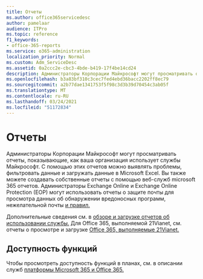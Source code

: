 ```yaml
---
title: Отчеты
ms.author: office365servicedesc
author: pamelaar
audience: ITPro
ms.topic: reference
f1_keywords:
- office-365-reports
ms.service: o365-administration
localization_priority: Normal
ms.custom: Adm_ServiceDesc
ms.assetid: 0a2ccc2e-cbc3-4bde-b419-17f4be14cd24
description: Администраторы Корпорации Майкрософт могут просматривать отчеты, показывающие, как ваша организация использует службы Майкрософт. С помощью этих отчетов можно выявлять проблемы, фильтровать данные и загружать данные в Microsoft Excel. Вы также можете создавать собственные отчеты с помощью веб-служб microsoft 365 отчетов. Администраторы Exchange Online и Exchange Online Protection (EOP) могут использовать отчеты о защите почты для просмотра данных об обнаружении вредоносных программ, нежелательной почты и правил.
ms.openlocfilehash: b3a83bf310c3cec7fed4ebd36bacc2202ff8ec79
ms.sourcegitcommit: a2b77dae1341753f5f98c3d3b39d70454c3ab05f
ms.translationtype: MT
ms.contentlocale: ru-RU
ms.lasthandoff: 03/24/2021
ms.locfileid: "51172834"
---
```

# <a name="reports"></a>Отчеты

Администраторы Корпорации Майкрософт могут просматривать отчеты, показывающие, как ваша организация использует службы Майкрософт. С помощью этих отчетов можно выявлять проблемы, фильтровать данные и загружать данные в Microsoft Excel. Вы также можете создавать собственные отчеты с помощью веб-служб microsoft 365 отчетов. Администраторы Exchange Online и Exchange Online Protection (EOP) могут использовать отчеты о защите почты для просмотра данных об обнаружении вредоносных программ, нежелательной почты [и правил.](/exchange/monitoring/use-mail-protection-reports)
  
Дополнительные сведения см. в [обзоре и загрузке отчетов об использовании службы.](/microsoft-365/admin/activity-reports/activity-reports) Для Office 365, выполняемой 21Vianet, см. отчеты о просмотре и загрузке [Office 365, выполняемые 21Vianet.](/microsoft-365/admin/activity-reports/activity-reports)
  
## <a name="feature-availability"></a>Доступность функций

Чтобы просмотреть доступность функций в планах, см. в описании служб [платформы Microsoft 365 и Office 365.](office-365-platform-service-description.md)
